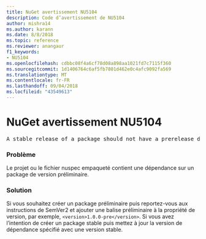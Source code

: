 ```yaml
---
title: NuGet avertissement NU5104
description: Code d’avertissement de NU5104
author: mishra14
ms.author: karann
ms.date: 8/8/2018
ms.topic: reference
ms.reviewer: anangaur
f1_keywords:
- NU5104
ms.openlocfilehash: cdbbc08f4a6cf78d08a898aa1021fd7c7115f360
ms.sourcegitcommit: 1d1406764c6af5fb7801d462e0c4afc9092fa569
ms.translationtype: MT
ms.contentlocale: fr-FR
ms.lasthandoff: 09/04/2018
ms.locfileid: "43549613"
---
```

# <a name="nuget-warning-nu5104"></a>NuGet avertissement NU5104
<pre>A stable release of a package should not have a prerelease dependency. Either modify the version spec of dependency "NuGet.Versioning [4.7.0-preview4.5065, )" or update the version field in the nuspec.</pre>

### <a name="issue"></a>Problème

Le projet ou le fichier nuspec empaqueté contient une dépendance sur un package de version préliminaire.


### <a name="solution"></a>Solution

Si vous souhaitez créer un package préliminaire puis reportez-vous aux instructions de SemVer2 et ajouter une balise préliminaire à la propriété de version, par exemple, `<version>1.0.0-pre</version>`. Si vous avez l’intention de créer un package stable puis mettez à jour la version de dépendance spécifié avec une version stable.

